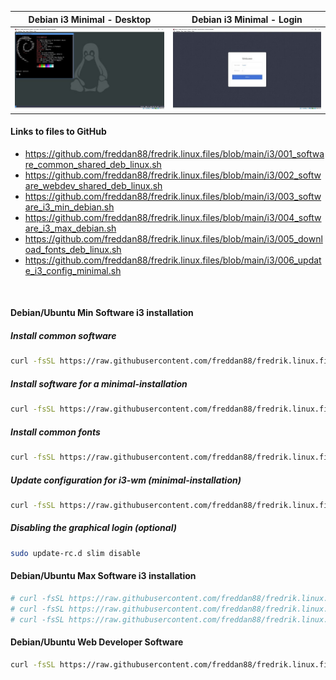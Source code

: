 | Debian i3 Minimal - Desktop                                         | Debian i3 Minimal - Login                                       |
| ------------------------------------------------------------------- | --------------------------------------------------------------- |
| ![Debian i3 Minimal - Desktop](pictures-minimal-debian/desktop.jpg) | ![Debian i3 Minimal - Login](pictures-minimal-debian/login.jpg) |

#### Links to files to GitHub

-   https://github.com/freddan88/fredrik.linux.files/blob/main/i3/001_software_common_shared_deb_linux.sh
-   https://github.com/freddan88/fredrik.linux.files/blob/main/i3/002_software_webdev_shared_deb_linux.sh
-   https://github.com/freddan88/fredrik.linux.files/blob/main/i3/003_software_i3_min_debian.sh
-   https://github.com/freddan88/fredrik.linux.files/blob/main/i3/004_software_i3_max_debian.sh
-   https://github.com/freddan88/fredrik.linux.files/blob/main/i3/005_download_fonts_deb_linux.sh
-   https://github.com/freddan88/fredrik.linux.files/blob/main/i3/006_update_i3_config_minimal.sh

<br/>

#### Debian/Ubuntu Min Software i3 installation

##### Install common software

```bash
curl -fsSL https://raw.githubusercontent.com/freddan88/fredrik.linux.files/main/i3/001_software_common_shared_deb_linux.sh | sudo sh
```

##### Install software for a minimal-installation

```bash
curl -fsSL https://raw.githubusercontent.com/freddan88/fredrik.linux.files/main/i3/003_software_i3_min_debian.sh | sudo sh
```

##### Install common fonts

```bash
curl -fsSL https://raw.githubusercontent.com/freddan88/fredrik.linux.files/main/i3/005_download_fonts_deb_linux.sh | sudo sh
```

##### Update configuration for i3-wm (minimal-installation)

```bash
curl -fsSL https://raw.githubusercontent.com/freddan88/fredrik.linux.files/main/i3/006_update_i3_config_minimal.sh | sh
```

##### Disabling the graphical login (optional)

```bash
sudo update-rc.d slim disable
```

#### Debian/Ubuntu Max Software i3 installation

```bash
# curl -fsSL https://raw.githubusercontent.com/freddan88/fredrik.linux.files/main/i3/001_software_common_shared_deb_linux.sh | sudo sh
# curl -fsSL https://raw.githubusercontent.com/freddan88/fredrik.linux.files/main/i3/003_software_i3_max_debian.sh | sudo sh
# curl -fsSL https://raw.githubusercontent.com/freddan88/fredrik.linux.files/main/i3/005_download_fonts_deb_linux.sh | sudo sh
```

#### Debian/Ubuntu Web Developer Software

```bash
curl -fsSL https://raw.githubusercontent.com/freddan88/fredrik.linux.files/main/i3/002_software_webdev_shared_deb_linux.sh | sudo sh
```
